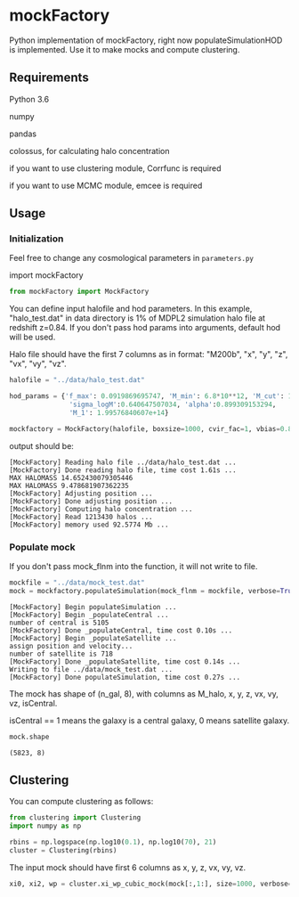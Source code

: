 # mockFactory
Python implementation of mockFactory, right now populateSimulationHOD is implemented. Use it to make mocks and compute clustering.

## Requirements
Python 3.6

numpy

pandas

colossus, for calculating halo concentration

if you want to use clustering module, Corrfunc is required

if you want to use MCMC module, emcee is required

## Usage
### Initialization
Feel free to change any cosmological parameters in `parameters.py`

import mockFactory
```python
from mockFactory import MockFactory
```
You can define input halofile and hod parameters. In this example, "halo_test.dat" in data directory is 1% of MDPL2 simulation halo file at redshift z=0.84. If you don't pass hod params into arguments, default hod will be used.

Halo file should have the first 7 columns as in format: "M200b", "x", "y", "z", "vx", "vy", "vz".
```python
halofile = "../data/halo_test.dat"

hod_params = {'f_max': 0.0919869695747, 'M_min': 6.8*10**12, 'M_cut': 1.45690882049e+12, 
               'sigma_logM':0.640647507034, 'alpha':0.899309153294, 
               'M_1': 1.99576840607e+14}

mockfactory = MockFactory(halofile, boxsize=1000, cvir_fac=1, vbias=0.8, hod_parameters=hod_params)
```
output should be:
```
[MockFactory] Reading halo file ../data/halo_test.dat ...
[MockFactory] Done reading halo file, time cost 1.61s ...
MAX HALOMASS 14.652430079305446
MAX HALOMASS 9.478681907362235
[MockFactory] Adjusting position ...
[MockFactory] Done adjusting position ...
[MockFactory] Computing halo concentration ...
[MockFactory] Read 1213430 halos ...
[MockFactory] memory used 92.5774 Mb ...
```
### Populate mock
If you don't pass mock_flnm into the function, it will not write to file.
```python
mockfile = "../data/mock_test.dat"
mock = mockfactory.populateSimulation(mock_flnm = mockfile, verbose=True)
```
```
[MockFactory] Begin populateSimulation ...
[MockFactory] Begin _populateCentral ...
number of central is 5105
[MockFactory] Done _populateCentral, time cost 0.10s ...
[MockFactory] Begin _populateSatellite ...
assign position and velocity...
number of satellite is 718
[MockFactory] Done _populateSatellite, time cost 0.14s ...
Writing to file ../data/mock_test.dat ...
[MockFactory] Done populateSimulation, time cost 0.27s ...
```
The mock has shape of (n_gal, 8), with columns as M_halo, x, y, z, vx, vy, vz, isCentral.

isCentral == 1 means the galaxy is a central galaxy, 0 means satellite galaxy.
```python
mock.shape
```
```
(5823, 8)
```

## Clustering
You can compute clustering as follows:
```python
from clustering import Clustering
import numpy as np

rbins = np.logspace(np.log10(0.1), np.log10(70), 21)
cluster = Clustering(rbins)
```
The input mock should have first 6 columns as x, y, z, vx, vy, vz.
```python
xi0, xi2, wp = cluster.xi_wp_cubic_mock(mock[:,1:], size=1000, verbose=True)
```
